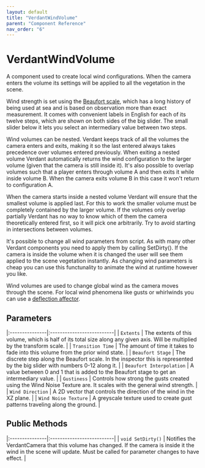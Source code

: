 ```yaml
---
layout: default
title: "VerdantWindVolume"
parent: "Component Reference"
nav_order: "6"
---
```


# VerdantWindVolume

A component used to create local wind configurations. When the camera enters the volume its settings will be applied to all the vegetation in the scene.

Wind strength is set using the [Beaufort scale](https://en.wikipedia.org/wiki/Beaufort_scale), which has a long history of being used at sea and is based on observation more than exact measurement. It comes with convenient labels in English for each of its twelve steps, which are shown on both sides of the big slider. The small slider below it lets you select an intermediary value between two steps. 

Wind volumes can be nested. Verdant keeps track of all the volumes the camera enters and exits, making it so the last entered always takes precedence over volumes entered previously. When exiting a nested volume Verdant automatically returns the wind configuration to the larger volume (given that the camera is still inside it). It's also possible to overlap volumes such that a player enters through volume A and then exits it while inside volume B. When the camera exits volume B in this case it won't return to configuration A.

When the camera starts inside a nested volume Verdant will ensure that the smallest volume is applied last. For this to work the smaller volume must be completely contained by the larger volume. If the volumes only overlap partially Verdant has no way to know which of them the camera theoretically entered first, so it will pick one arbitrarily. Try to avoid starting in intersections between volumes.

It's possible to change all wind parameters from script. As with many other Verdant components you need to apply them by calling SetDirty(). If the camera is inside the volume when it is changed the user will see them applied to the scene vegetation instantly. As changing wind parameters is cheap you can use this functunality to animate the wind at runtime however you like. 

Wind volumes are used to change global wind as the camera moves through the scene. For local wind phenomena like gusts or whirlwinds you can use a [deflection affector](Affectors/VerdantDeflectionAffector.html).

## Parameters

|:---------------|:--------------------------|
| `Extents` | The extents of this volume, which is half of its total size along any given axis. Will be multiplied by the transform scale. |
| `Transition Time` | The amount of time it takes to fade into this volume from the prior wind state. |
| `Beaufort Stage` | The discrete step along the Beaufort scale. In the inspector this is represented by the big slider with numbers 0-12 along it. |
| `Beaufort Interpolation` | A value between 0 and 1 that is added to the Beaufort stage to get an intermediary value. |
| `Gustiness` | Controls how strong the gusts created using the Wind Noise Texture are. It scales with the general wind strength. |
| `Wind Direction` | A 2D vector that controls the direction of the wind in the XZ plane.  |
| `Wind Noise Texture` | A greyscale texture used to create gust patterns traveling along the ground.  |

## Public Methods

|:---------------|:--------------------------|
| `void SetDirty()` | Notifies the VerdantCamera that this volume has changed. If the camera is inside it the wind in the scene will update. Must be called for parameter changes to have effect. |